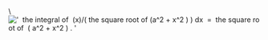 \\
!['  the integral of  (x)/( the square root of (a\^2 + x\^2 ) ) dx  =  the square root of  ( a\^2 + x\^2 ) . '](../dictionary/equation_images/3995.1..png)
